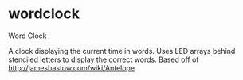 wordclock
=========

Word Clock

A clock displaying the current time in words. Uses LED arrays behind stenciled letters to display the correct words.
Based off of http://jamesbastow.com/wiki/Antelope
